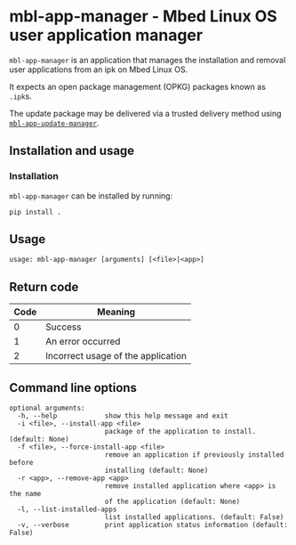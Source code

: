 # mbl-app-manager - Mbed Linux OS user application manager

`mbl-app-manager` is an application that manages the installation and removal user applications from an ipk on Mbed Linux OS.

It expects an open package management (OPKG) packages known as `.ipk`s.

The update package may be delivered via a trusted delivery method using [`mbl-app-update-manager`](../mbl-app-update-manager).


## Installation and usage

### Installation

`mbl-app-manager` can be installed by running:
```
pip install .
```

## Usage
```
usage: mbl-app-manager [arguments] [<file>|<app>]
```

## Return code

| Code | Meaning                                           |
|------|---------------------------------------------------|
| 0    | Success                                           |
| 1    | An error occurred                                 |
| 2    | Incorrect usage of the application                |

## Command line options
```
optional arguments:
  -h, --help            show this help message and exit
  -i <file>, --install-app <file>
                        package of the application to install. (default: None)
  -f <file>, --force-install-app <file>
                        remove an application if previously installed before
                        installing (default: None)
  -r <app>, --remove-app <app>
                        remove installed application where <app> is the name
                        of the application (default: None)
  -l, --list-installed-apps
                        list installed applications. (default: False)
  -v, --verbose         print application status information (default: False)
```
